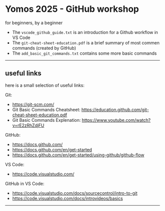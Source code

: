 # Yomos 2025 - GitHub workshop
for beginners, by a beginner
 
* The `vscode_github_guide.txt` is an introduction for a Github workflow in VS Code
* The `git-cheat-sheet-education.pdf` is a brief summary of most commen commands (created by GitHub)
* The `add_basic_git_commands.txt` contains some more basic commands 
---

## useful links
here is a small selection of useful links:

Git:
* https://git-scm.com/
* Git Basic Commands Cheatsheet: https://education.github.com/git-cheat-sheet-education.pdf
* Git Basic Commands Explenation: https://www.youtube.com/watch?v=rE2zRhZdjFU

GitHub:
* https://docs.github.com/
* https://docs.github.com/en/get-started
* https://docs.github.com/en/get-started/using-github/github-flow

VS Code:
* https://code.visualstudio.com/

GitHub in VS Code:
* https://code.visualstudio.com/docs/sourcecontrol/intro-to-git
* https://code.visualstudio.com/docs/introvideos/basics

---
